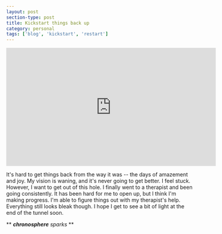 ```yaml
---
layout: post
section-type: post
title: Kickstart things back up
category: personal
tags: ['blog', 'kickstart', 'restart']
---
```

 
<p align="center">
        <div class="videoWrapper">
<iframe width="560" height="315" src="https://www.youtube.com/embed/kau-MRoDh1c?si=3XN5nCr_t0n2aDNi" title="YouTube video player" frameborder="0" allow="accelerometer; autoplay; clipboard-write; encrypted-media; gyroscope; picture-in-picture" allowfullscreen></iframe>
        </div>
</p>

It's hard to get things back from the way it was -- the days of amazement and joy. My vision is waning, and it's never going to get better. I feel stuck. However, I want to get out of this hole. I finally went to a therapist and been going consistently. It has been hard for me to open up, but I think I'm making progress. I'm able to figure things out with my therapist's help. Everything still looks bleak though. I hope I get to see a bit of light at the end of the tunnel soon.

** __*chronosphere*__ *sparks* **
